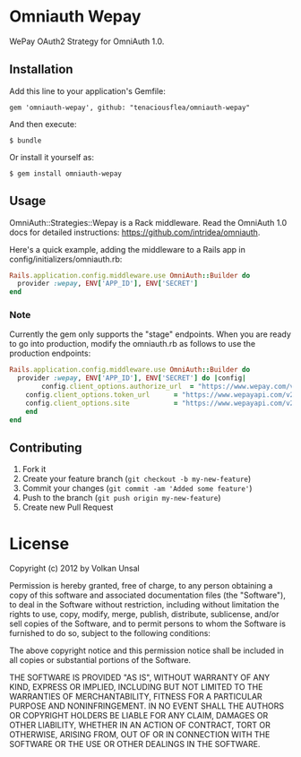 # Omniauth Wepay

WePay OAuth2 Strategy for OmniAuth 1.0.

## Installation

Add this line to your application's Gemfile:

    gem 'omniauth-wepay', github: "tenaciousflea/omniauth-wepay"

And then execute:

    $ bundle

Or install it yourself as:

    $ gem install omniauth-wepay

## Usage

OmniAuth::Strategies::Wepay is a Rack middleware. Read the OmniAuth 1.0 docs for detailed instructions: https://github.com/intridea/omniauth.

Here's a quick example, adding the middleware to a Rails app in config/initializers/omniauth.rb:
```ruby
Rails.application.config.middleware.use OmniAuth::Builder do
  provider :wepay, ENV['APP_ID'], ENV['SECRET']
end
```

### Note

Currently the gem only supports the "stage" endpoints. When you are ready to go into production, modify the omniauth.rb as follows to use the production endpoints:


```ruby
Rails.application.config.middleware.use OmniAuth::Builder do
  provider :wepay, ENV['APP_ID'], ENV['SECRET'] do |config|
		config.client_options.authorize_url  = "https://www.wepay.com/v2/oauth2/authorize"
    config.client_options.token_url      = "https://www.wepayapi.com/v2/oauth2/token"
    config.client_options.site           = "https://www.wepayapi.com/v2"
	end
end
```





## Contributing

1. Fork it
2. Create your feature branch (`git checkout -b my-new-feature`)
3. Commit your changes (`git commit -am 'Added some feature'`)
4. Push to the branch (`git push origin my-new-feature`)
5. Create new Pull Request


# License

Copyright (c) 2012 by Volkan Unsal

Permission is hereby granted, free of charge, to any person obtaining a copy of this software and associated documentation files (the "Software"), to deal in the Software without restriction, including without limitation the rights to use, copy, modify, merge, publish, distribute, sublicense, and/or sell copies of the Software, and to permit persons to whom the Software is furnished to do so, subject to the following conditions:

The above copyright notice and this permission notice shall be included in all copies or substantial portions of the Software.

THE SOFTWARE IS PROVIDED "AS IS", WITHOUT WARRANTY OF ANY KIND, EXPRESS OR IMPLIED, INCLUDING BUT NOT LIMITED TO THE WARRANTIES OF MERCHANTABILITY, FITNESS FOR A PARTICULAR PURPOSE AND NONINFRINGEMENT. IN NO EVENT SHALL THE AUTHORS OR COPYRIGHT HOLDERS BE LIABLE FOR ANY CLAIM, DAMAGES OR OTHER LIABILITY, WHETHER IN AN ACTION OF CONTRACT, TORT OR OTHERWISE, ARISING FROM, OUT OF OR IN CONNECTION WITH THE SOFTWARE OR THE USE OR OTHER DEALINGS IN THE SOFTWARE.
